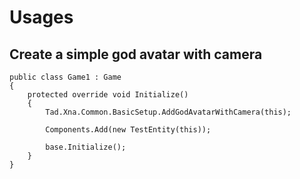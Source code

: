 Usages
======

Create a simple god avatar with camera
--------------------------------------

	public class Game1 : Game
	{
		protected override void Initialize()
		{
			Tad.Xna.Common.BasicSetup.AddGodAvatarWithCamera(this);

			Components.Add(new TestEntity(this));

			base.Initialize();
		}
	}

